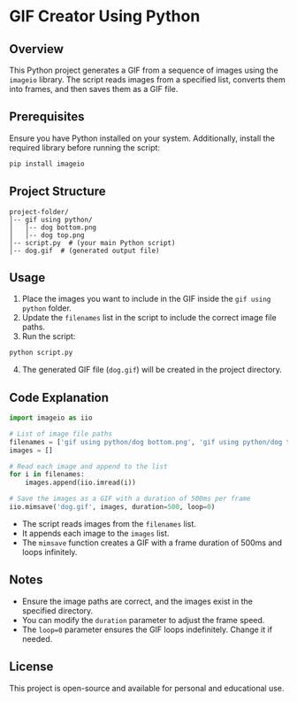 # GIF Creator Using Python

## Overview
This Python project generates a GIF from a sequence of images using the `imageio` library. The script reads images from a specified list, converts them into frames, and then saves them as a GIF file.

## Prerequisites
Ensure you have Python installed on your system. Additionally, install the required library before running the script:

```sh
pip install imageio
```

## Project Structure
```
project-folder/
│-- gif using python/
│   │-- dog bottom.png
│   │-- dog top.png
│-- script.py  # (your main Python script)
│-- dog.gif  # (generated output file)
```

## Usage
1. Place the images you want to include in the GIF inside the `gif using python` folder.
2. Update the `filenames` list in the script to include the correct image file paths.
3. Run the script:

```sh
python script.py
```

4. The generated GIF file (`dog.gif`) will be created in the project directory.

## Code Explanation
```python
import imageio as iio

# List of image file paths
filenames = ['gif using python/dog bottom.png', 'gif using python/dog top.png']
images = []

# Read each image and append to the list
for i in filenames:
    images.append(iio.imread(i))

# Save the images as a GIF with a duration of 500ms per frame
iio.mimsave('dog.gif', images, duration=500, loop=0)
```

- The script reads images from the `filenames` list.
- It appends each image to the `images` list.
- The `mimsave` function creates a GIF with a frame duration of 500ms and loops infinitely.

## Notes
- Ensure the image paths are correct, and the images exist in the specified directory.
- You can modify the `duration` parameter to adjust the frame speed.
- The `loop=0` parameter ensures the GIF loops indefinitely. Change it if needed.

## License
This project is open-source and available for personal and educational use.


